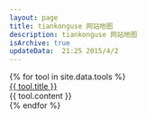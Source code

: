 ```yaml
---
layout: page
title: tiankonguse 网站地图 
description: tiankonguse 网站地图
isArchive: true
updateData:  21:25 2015/4/2
---
```




<div class="map-own">
    {% for tool in site.data.tools %}
    <div class="accordion-group">
        <div class="accordion-heading ">
            <a href="{{ tool.url }}">{{ tool.title }}</a>
        </div>
        <div  class="accordion-body">
            <div  class="accordion-desc">
                {{ tool.content }}
            </div>
        </div>
    </div>
    {% endfor %}
</div>

